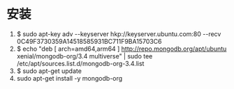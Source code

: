 # 安装
1. $ sudo apt-key adv --keyserver hkp://keyserver.ubuntu.com:80 --recv 0C49F3730359A14518585931BC711F9BA15703C6
2. $ echo "deb [ arch=amd64,arm64 ] http://repo.mongodb.org/apt/ubuntu xenial/mongodb-org/3.4 multiverse" | sudo tee /etc/apt/sources.list.d/mongodb-org-3.4.list
3. $ sudo apt-get update
4. sudo apt-get install -y mongodb-org

